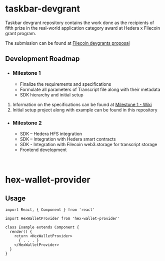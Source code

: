 # taskbar-devgrant

Taskbar devgrant repository contains the work done as the recipients of fifth prize in the real-world application category award at Hedera x Filecoin grant program.

The submission can be found at [Filecoin devgrants proposal](https://github.com/filecoin-project/devgrants/pull/319/files)

## Development Roadmap
- ### Milestone 1
    - Finalize the requirements and specifications
    - Formulate all parameters of Transcript file along with their metadata
    - SDK hierarchy and initial setup

1. Information on the specifications can be found at [Milestone 1 - Wiki](https://wiki.3vs.ro/grants/hedera-filecoin/specs-1)
2. Initial setup project along with example can be found in this repository

- ### Milestone 2
    - SDK – Hedera HFS integration
    - SDK – Integration with Hedera smart contracts
    - SDK - Integration with Filecoin web3.storage for transcript storage
    - Frontend development

<br/>

# hex-wallet-provider

## Usage

```tsx
import React, { Component } from 'react'

import HexWalletProvider from 'hex-wallet-provider'

class Example extends Component {
  render() {
    return <HexWalletProvider>
      { . . . }
    </HexWalletProvider>
  }
}
```
